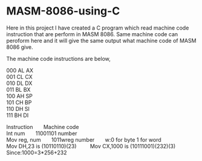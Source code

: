 # MASM-8086-using-C

Here in this project I have created a C program which read machine code instruction that are perform in MASM 8086. Same machine code can peroform here and it will give the same output what machine code of MASM 8086 give.

The machine code instructions are below,

000 AL  AX <br/>
001 CL  CX <br/>
010 DL  DX <br/>
011 BL  BX <br/>
100 AH  SP <br/>
101 CH  BP <br/>
110 DH  SI <br/>
111 BH  DI <br/>

Instruction&emsp;&emsp;Machine code <br/>
Int num&emsp;&emsp;11001101  number <br/>
Mov reg, num&emsp;&emsp;1011wreg  number&emsp;&emsp;w:0 for byte      1 for word <br/>
Mov DH,23 is (10110110)(23) &emsp;&emsp; Mov CX,1000 is (10111001)(232)(3)  Since:1000=3*256+232
